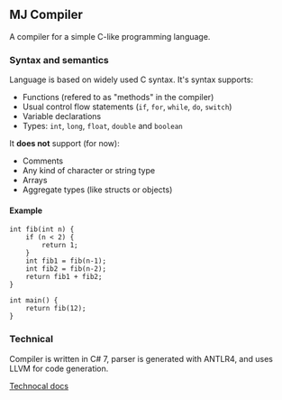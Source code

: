 ## MJ Compiler

A compiler for a simple C-like programming language.

### Syntax and semantics

Language is based on widely used C syntax. It's syntax supports:

* Functions (refered to as "methods" in the compiler)
* Usual control flow statements (`if`, `for`, `while`, `do`, `switch`)
* Variable declarations
* Types: `int`, `long`, `float`, `double` and `boolean`

It **does not** support (for now):

* Comments
* Any kind of character or string type
* Arrays
* Aggregate types (like structs or objects)

#### Example

```
int fib(int n) {
    if (n < 2) {
        return 1;
    }
    int fib1 = fib(n-1);
    int fib2 = fib(n-2);
    return fib1 + fib2;
}

int main() {
    return fib(12);
}
```

### Technical

Compiler is written in C# 7, parser is generated with ANTLR4, and uses LLVM for code 
generation.

[Technocal docs](Docs/Technical.md)